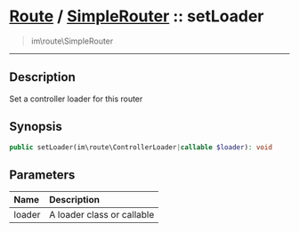 # [Route](route.md) / [SimpleRouter](route-SimpleRouter.md) :: setLoader
 > im\route\SimpleRouter
____

## Description
Set a controller loader for this router

## Synopsis
```php
public setLoader(im\route\ControllerLoader|callable $loader): void
```

## Parameters
| Name | Description |
| :--- | :---------- |
| loader | A loader class or callable |
